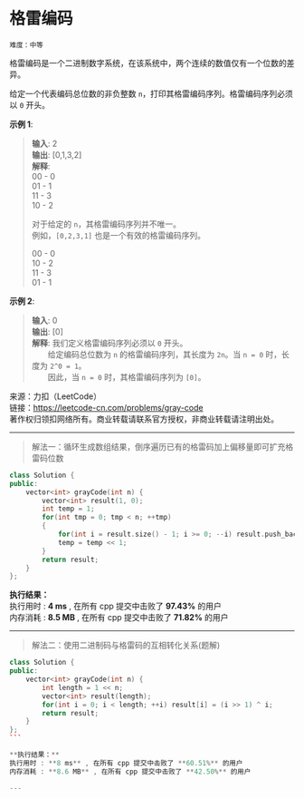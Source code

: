 # 格雷编码 #  
`难度：中等` 

格雷编码是一个二进制数字系统，在该系统中，两个连续的数值仅有一个位数的差异。  

给定一个代表编码总位数的非负整数 `n`，打印其格雷编码序列。格雷编码序列必须以 `0` 开头。  

**示例 1**:   
>**输入**: 2   
>**输出**: [0,1,3,2]  
>**解释**:   
>00 - 0  
>01 - 1  
>11 - 3  
>10 - 2  
>  
>对于给定的 `n`，其格雷编码序列并不唯一。  
>例如，`[0,2,3,1]` 也是一个有效的格雷编码序列。  
>  
>00 - 0  
>10 - 2  
>11 - 3  
>01 - 1  

**示例 2**:   
>**输入**: 0   
>**输出**: [0]  
>**解释**: 我们定义格雷编码序列必须以 `0` 开头。  
>&emsp;&emsp;给定编码总位数为 `n` 的格雷编码序列，其长度为 `2n`。当 `n = 0` 时，长度为 `2^0 = 1`。  
>&emsp;&emsp;因此，当 `n = 0` 时，其格雷编码序列为 `[0]`。

来源：力扣（LeetCode）  
链接：https://leetcode-cn.com/problems/gray-code  
著作权归领扣网络所有。商业转载请联系官方授权，非商业转载请注明出处。  

---  
>解法一：循环生成数组结果，倒序遍历已有的格雷码加上偏移量即可扩充格雷码位数  

```C++
class Solution {
public:
    vector<int> grayCode(int n) {
        vector<int> result(1, 0);
        int temp = 1;
        for(int tmp = 0; tmp < n; ++tmp)
        {
            for(int i = result.size() - 1; i >= 0; --i) result.push_back(result[i] + temp);
            temp = temp << 1;
        }
        return result;
    }
};
```  

**执行结果：**  
执行用时 : **4 ms** , 在所有 cpp 提交中击败了 **97.43%** 的用户  
内存消耗 : **8.5 MB** , 在所有 cpp 提交中击败了 **71.82%** 的用户  

---  
>解法二：使用二进制码与格雷码的互相转化关系(题解)  

```C++
class Solution {
public:
    vector<int> grayCode(int n) {
        int length = 1 << n;
        vector<int> result(length);
        for(int i = 0; i < length; ++i) result[i] = (i >> 1) ^ i;
        return result;
    }
};
```　　

**执行结果：**  
执行用时 : **8 ms** , 在所有 cpp 提交中击败了 **60.51%** 的用户  
内存消耗 : **8.6 MB** , 在所有 cpp 提交中击败了 **42.50%** 的用户  

---  